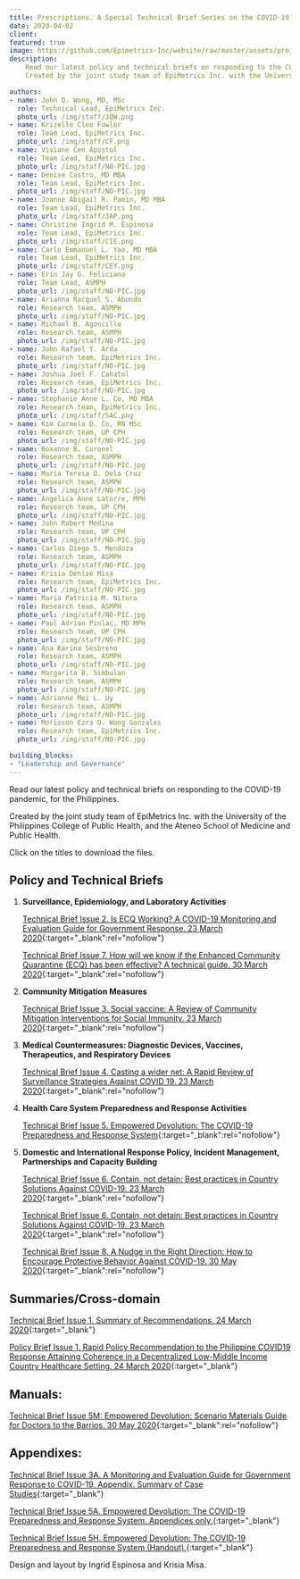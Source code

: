 ```yaml
---
title: Prescriptions. A Special Technical Brief Series on the COVID-19 Pandemic
date: 2020-04-02
client: 
featured: true
image: https://github.com/Epimetrics-Inc/website/raw/master/assets/projects/c19/ws1.png
description: 
    Read our latest policy and technical briefs on responding to the COVID-19 pandemic, for the Philippines.
    Created by the joint study team of EpiMetrics Inc. with the University of the Philippines – College of Public Health, and the Ateneo School of Medicine and Public Health.

authors:
- name: John Q. Wong, MD, MSc
  role: Technical Lead, EpiMetrics Inc.
  photo_url: /img/staff/JQW.png
- name: Krizelle Cleo Fowler
  role: Team Lead, EpiMetrics Inc.
  photo_url: /img/staff/CF.png
- name: Viviane Cen Apostol
  role: Team Lead, EpiMetrics Inc.
  photo_url: /img/staff/NO-PIC.jpg
- name: Denise Castro, MD MBA
  role: Team Lead, EpiMetrics Inc.
  photo_url: /img/staff/NO-PIC.jpg
- name: Joanne Abigail R. Pamin, MD MBA
  role: Team Lead, EpiMetrics Inc.
  photo_url: /img/staff/JAP.png
- name: Christine Ingrid M. Espinosa 
  role: Team Lead, EpiMetrics Inc.
  photo_url: /img/staff/CIE.png
- name: Carlo Emmanuel L. Yao, MD MBA
  role: Team Lead, EpiMetrics Inc.
  photo_url: /img/staff/CEY.png
- name: Erin Jay G. Feliciano
  role: Team Lead, ASMPH
  photo_url: /img/staff/NO-PIC.jpg
- name: Arianna Racquel S. Abundo
  role: Research team, ASMPH
  photo_url: /img/staff/NO-PIC.jpg
- name: Michael B. Agoncillo 
  role: Research team, ASMPH
  photo_url: /img/staff/NO-PIC.jpg
- name: John Rafael Y. Arda
  role: Research team, EpiMetrics Inc.
  photo_url: /img/staff/NO-PIC.jpg
- name: Joshua Joel F. Cahatol
  role: Research team, EpiMetrics Inc.
  photo_url: /img/staff/NO-PIC.jpg
- name: Stephanie Anne L. Co, MD MBA
  role: Research team, EpiMetrics Inc.
  photo_url: /img/staff/SAC.png
- name: Kim Carmela D. Co, RN MSc
  role: Research team, UP CPH
  photo_url: /img/staff/NO-PIC.jpg
- name: Roxanne B. Coronel
  role: Research team, ASMPH
  photo_url: /img/staff/NO-PIC.jpg
- name: Maria Teresa O. Dela Cruz
  role: Research team, ASMPH
  photo_url: /img/staff/NO-PIC.jpg
- name: Angelica Anne Latorre, MPH
  role: Research team, UP CPH
  photo_url: /img/staff/NO-PIC.jpg
- name: John Robert Medina
  role: Research team, UP CPH
  photo_url: /img/staff/NO-PIC.jpg
- name: Carlos Diego S. Mendoza
  role: Research team, ASMPH
  photo_url: /img/staff/NO-PIC.jpg
- name: Krisia Denise Misa
  role: Research team, EpiMetrics Inc.
  photo_url: /img/staff/NO-PIC.jpg
- name: Maria Patricia M. Nitura
  role: Research team, ASMPH
  photo_url: /img/staff/NO-PIC.jpg
- name: Paul Adrian Pinlac, MD MPH
  role: Research team, UP CPH
  photo_url: /img/staff/NO-PIC.jpg
- name: Ana Karina Sesbreno
  role: Research team, ASMPH
  photo_url: /img/staff/NO-PIC.jpg
- name: Margarita B. Simbulan
  role: Research team, ASMPH
  photo_url: /img/staff/NO-PIC.jpg
- name: Adrianne Mei L. Uy
  role: Research team, ASMPH
  photo_url: /img/staff/NO-PIC.jpg
- name: Morisson Ezra O. Wong Gonzales
  role: Research team, EpiMetrics Inc.
  photo_url: /img/staff/NO-PIC.jpg

building_blocks:
- "Leadership and Governance"
---
```


Read our latest policy and technical briefs on responding to the COVID-19 pandemic, for the Philippines.

Created by the joint study team of EpiMetrics Inc. with the University of the Philippines College of Public Health, and the Ateneo School of Medicine and Public Health.

Click on the titles to download the files.

## Policy and Technical Briefs

1. **Surveillance, Epidemiology, and Laboratory Activities**

    [Technical Brief Issue 2. Is ECQ Working? A COVID-19 Monitoring and Evaluation Guide for Government Response. 23 March 2020](../assets/projects/c19/2.pdf){:target="_blank":rel="nofollow"}

    [Technical Brief Issue 7. How will we know if the Enhanced Community Quarantine (ECQ) has been effective? A technical guide. 30 March 2020](../assets/projects/c19/7.pdf){:target="_blank":rel="nofollow"}

2. **Community Mitigation Measures**

    [Technical Brief Issue 3. Social vaccine: A Review of Community Mitigation Interventions for Social Immunity. 23 March 2020](../assets/projects/c19/3.pdf){:target="_blank":rel="nofollow"}

3. **Medical Countermeasures: Diagnostic Devices, Vaccines, Therapeutics, and Respiratory Devices**

    [Technical Brief Issue 4. Casting a wider net: A Rapid Review of Surveillance Strategies Against COVID 19. 23 March 2020](../assets/projects/c19/4.pdf){:target="_blank":rel="nofollow"}

4. **Health Care System Preparedness and Response Activities**

    [Technical Brief Issue 5. Empowered Devolution: The COVID-19 Preparedness and Response System](../assets/projects/c19/5.pdf){:target="_blank":rel="nofollow"}

    <!-- 5. Communications and Public Outreach -->
    <!-- 6. Scientific Infrastructure and Preparedness -->

5. **Domestic and International Response Policy, Incident Management, Partnerships and Capacity Building**

    [Technical Brief Issue 6. Contain, not detain: Best practices in Country Solutions Against COVID-19. 23 March 2020](../assets/projects/c19/6.pdf){:target="_blank":rel="nofollow"}

    [Technical Brief Issue 6. Contain, not detain: Best practices in Country Solutions Against COVID-19. 23 March 2020](../assets/projects/c19/6.pdf){:target="_blank":rel="nofollow"}

    [Technical Brief Issue 8. A Nudge in the Right Direction: How to Encourage Protective Behavior Against COVID-19. 30 May 2020](../assets/projects/c19/8.pdf){:target="_blank":rel="nofollow"}

## Summaries/Cross-domain
[Technical Brief Issue 1. Summary of Recommendations. 24 March 2020](../assets/projects/c19/1.pdf){:target="_blank"}
 
[Policy Brief Issue 1. Rapid Policy Recommendation to the Philippine COVID19 Response Attaining Coherence in a  Decentralized Low-Middle Income Country Healthcare Setting. 24 March 2020](../assets/projects/c19/pb1.pdf){:target="_blank"}

## Manuals:
[Technical Brief Issue 5M: Empowered Devolution: Scenario Materials Guide for Doctors to the Barrios. 30 May 2020](../assets/projects/c19/5m.pdf){:target="_blank":rel="nofollow"}

## Appendixes:

[Technical Brief Issue 3A. A Monitoring and Evaluation Guide for Government Response to COVID-19. Appendix. Summary of Case Studies](../assets/projects/c19/3a.pdf){:target="_blank"}

<!-- <a href="https://github.com/Epimetrics-Inc/website/raw/master/assets/projects/c19/3.pdf" target="_blank">Health Care System Preparedness and Response Activities for LGUs (Handout). Appendices only.</a> -->

[Technical Brief Issue 5A. Empowered Devolution: The COVID-19 Preparedness and Response System. Appendices only.](../assets/projects/c19/5a.pdf){:target="_blank"}

[Technical Brief Issue 5H. Empowered Devolution: The COVID-19 Preparedness and Response System (Handout).](../assets/projects/c19/5h.pdf){:target="_blank"}

Design and layout by Ingrid Espinosa and Krisia Misa.
